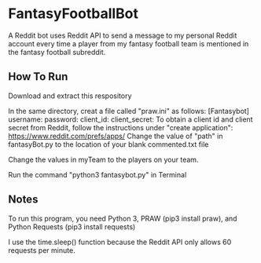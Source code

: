 # FantasyFootballBot

A Reddit bot uses Reddit API to send a message to my personal Reddit account every time a player from
my fantasy football team is mentioned in the fantasy football subreddit.

## How To Run
Download and extract this respository 

In the same directory, creat a file called "praw.ini" as follows:
        [Fantasybot]
        username: <username>
        password: <reddit password>
        client_id: <client id provided by reddit>
        client_secret: <client secret provided by reddit>
To obtain a client id and client secret from Reddit, follow the instructions under "create application": https://www.reddit.com/prefs/apps/
Change the value of "path" in fantasyBot.py to the location of your blank commented.txt file

Change the values in myTeam to the players on your team.

Run the command "python3 fantasybot.py" in Terminal

## Notes
To run this program, you need Python 3, PRAW (pip3 install praw), and Python Requests (pip3 install requests)

I use the time.sleep() function because the Reddit API only allows 60 requests per minute.
